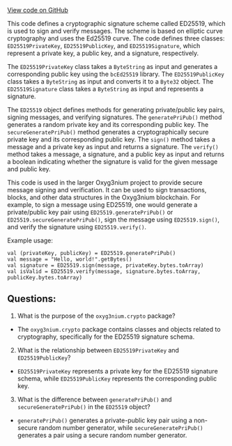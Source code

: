 [View code on GitHub](https://github.com/oxyg3nium/oxyg3nium/crypto/src/main/scala/org/oxyg3nium/crypto/ED25519.scala)

This code defines a cryptographic signature scheme called ED25519, which is used to sign and verify messages. The scheme is based on elliptic curve cryptography and uses the Ed25519 curve. The code defines three classes: `ED25519PrivateKey`, `ED25519PublicKey`, and `ED25519Signature`, which represent a private key, a public key, and a signature, respectively. 

The `ED25519PrivateKey` class takes a `ByteString` as input and generates a corresponding public key using the `bcEd25519` library. The `ED25519PublicKey` class takes a `ByteString` as input and converts it to a `Byte32` object. The `ED25519Signature` class takes a `ByteString` as input and represents a signature. 

The `ED25519` object defines methods for generating private/public key pairs, signing messages, and verifying signatures. The `generatePriPub()` method generates a random private key and its corresponding public key. The `secureGeneratePriPub()` method generates a cryptographically secure private key and its corresponding public key. The `sign()` method takes a message and a private key as input and returns a signature. The `verify()` method takes a message, a signature, and a public key as input and returns a boolean indicating whether the signature is valid for the given message and public key. 

This code is used in the larger Oxyg3nium project to provide secure message signing and verification. It can be used to sign transactions, blocks, and other data structures in the Oxyg3nium blockchain. For example, to sign a message using ED25519, one would generate a private/public key pair using `ED25519.generatePriPub()` or `ED25519.secureGeneratePriPub()`, sign the message using `ED25519.sign()`, and verify the signature using `ED25519.verify()`. 

Example usage:

```
val (privateKey, publicKey) = ED25519.generatePriPub()
val message = "Hello, world!".getBytes()
val signature = ED25519.sign(message, privateKey.bytes.toArray)
val isValid = ED25519.verify(message, signature.bytes.toArray, publicKey.bytes.toArray)
```
## Questions: 
 1. What is the purpose of the `oxyg3nium.crypto` package?
- The `oxyg3nium.crypto` package contains classes and objects related to cryptography, specifically for the ED25519 signature schema.

2. What is the relationship between `ED25519PrivateKey` and `ED25519PublicKey`?
- `ED25519PrivateKey` represents a private key for the ED25519 signature schema, while `ED25519PublicKey` represents the corresponding public key.

3. What is the difference between `generatePriPub()` and `secureGeneratePriPub()` in the `ED25519` object?
- `generatePriPub()` generates a private-public key pair using a non-secure random number generator, while `secureGeneratePriPub()` generates a pair using a secure random number generator.
